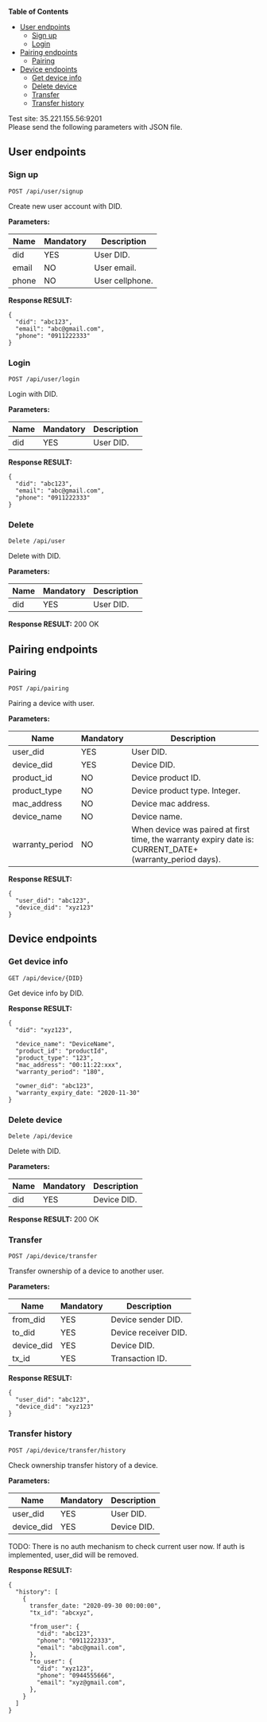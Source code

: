 **Table of Contents**

- [User endpoints](#user-endpoints)
  - [Sign up](#sign-up)
  - [Login](#login)
- [Pairing endpoints](#pairing-endpoints)
  - [Pairing](#pairing)
- [Device endpoints](#device-endpoints)
  - [Get device info](#get-device)
  - [Delete device](#delete-device)
  - [Transfer](#transfer)
  - [Transfer history](#transfer-history)


  
 
 
 Test site: 35.221.155.56:9201 <br/>
 Please send the following parameters with JSON file. <br/>
 
 
## User endpoints
### Sign up
```
POST /api/user/signup
```
Create new user account with DID.

**Parameters:**

Name | Mandatory | Description
------------ | ------------ | ------------
did | YES | User DID.
email | NO | User email.
phone | NO | User cellphone.

**Response RESULT:**
```
{
  "did": "abc123",
  "email": "abc@gmail.com",
  "phone": "0911222333"
}
```


### Login
```
POST /api/user/login
```
Login with DID.

**Parameters:**

Name | Mandatory | Description
------------ | ------------ | ------------
did | YES | User DID.

**Response RESULT:**
```
{
  "did": "abc123",
  "email": "abc@gmail.com",
  "phone": "0911222333"
}
```

### Delete
```
Delete /api/user
```
Delete with DID.

**Parameters:**

Name | Mandatory | Description
------------ | ------------ | ------------
did | YES | User DID.

**Response RESULT:**
200 OK


## Pairing endpoints
### Pairing
```
POST /api/pairing
```
Pairing a device with user.

**Parameters:**

Name | Mandatory | Description
------------ | ------------ | ------------
user_did | YES | User DID.
device_did | YES | Device DID.
product_id | NO | Device product ID.
product_type | NO | Device product type. Integer.
mac_address | NO | Device mac address.
device_name | NO | Device name.
warranty_period | NO | When device was paired at first time, the warranty expiry date is: CURRENT_DATE+(warranty_period days).

**Response RESULT:**
```
{
  "user_did": "abc123",
  "device_did": "xyz123"
}
```

## Device endpoints
### Get device info
```
GET /api/device/{DID}
```
Get device info by DID.

**Response RESULT:**
```
{
  "did": "xyz123", 
  
  "device_name": "DeviceName",
  "product_id": "productId", 
  "product_type": "123", 
  "mac_address": "00:11:22:xxx",
  "warranty_period": "180",
  
  "owner_did": "abc123",
  "warranty_expiry_date: "2020-11-30"
}

```


### Delete device
```
Delete /api/device
```
Delete with DID.

**Parameters:**

Name | Mandatory | Description
------------ | ------------ | ------------
did | YES | Device DID.

**Response RESULT:**
200 OK


### Transfer
```
POST /api/device/transfer
```
Transfer ownership of a device to another user.

**Parameters:**

Name | Mandatory | Description
------------ | ------------ | ------------
from_did | YES | Device sender DID.
to_did | YES | Device receiver DID.
device_did | YES | Device DID.
tx_id | YES | Transaction ID.

**Response RESULT:**
```
{
  "user_did": "abc123",
  "device_did": "xyz123"
}
```

### Transfer history
```
POST /api/device/transfer/history
```
Check ownership transfer history of a device.

**Parameters:**

Name | Mandatory | Description
------------ | ------------ | ------------
user_did | YES | User DID.
device_did | YES | Device DID.

TODO: There is no auth mechanism to check current user now. 
If auth is implemented, user_did will be removed.

**Response RESULT:**
```
{
  "history": [
    {
      transfer_date: "2020-09-30 00:00:00",
      "tx_id": "abcxyz",
      
      "from_user": {
        "did": "abc123",
        "phone": "0911222333",
        "email": "abc@gmail.com",
      },
      "to_user": {
        "did": "xyz123",
        "phone": "0944555666",
        "email": "xyz@gmail.com",
      },
    }
  ]
}
```

